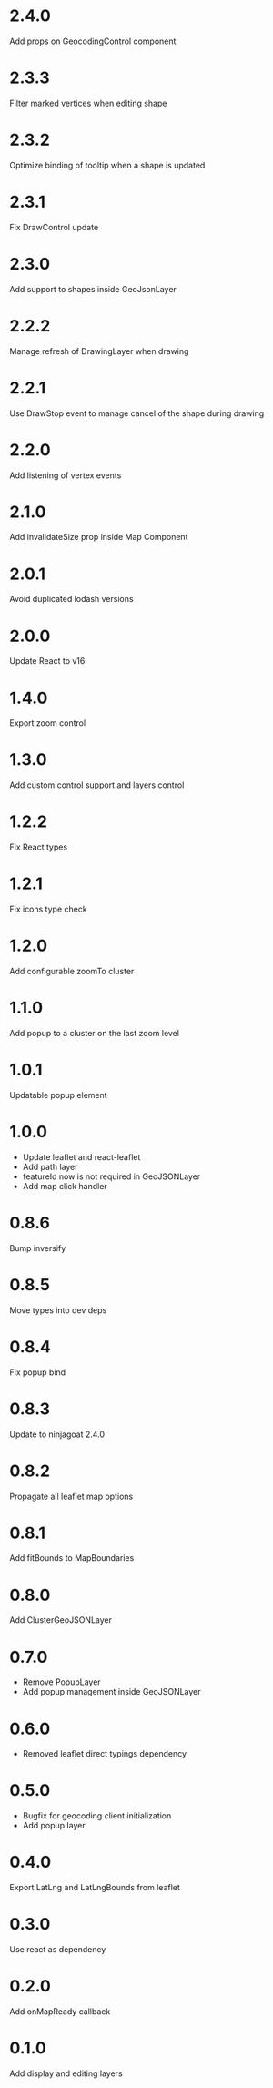 # 2.4.0

Add props on GeocodingControl component

# 2.3.3

Filter marked vertices when editing shape

# 2.3.2

Optimize binding of tooltip when a shape is updated

# 2.3.1

Fix DrawControl update

# 2.3.0

Add support to shapes inside GeoJsonLayer

# 2.2.2

Manage refresh of DrawingLayer when drawing

# 2.2.1

Use DrawStop event to manage cancel of the shape during drawing

# 2.2.0

Add listening of vertex events

# 2.1.0

Add invalidateSize prop inside Map Component

# 2.0.1

Avoid duplicated lodash versions

# 2.0.0

Update React to v16

# 1.4.0

Export zoom control

# 1.3.0

Add custom control support and layers control

# 1.2.2

Fix React types

# 1.2.1

Fix icons type check

# 1.2.0

Add configurable zoomTo cluster

# 1.1.0

Add popup to a cluster on the last zoom level

# 1.0.1

Updatable popup element

# 1.0.0

* Update leaflet and react-leaflet
* Add path layer
* featureId now is not required in GeoJSONLayer
* Add map click handler

# 0.8.6

Bump inversify

# 0.8.5

Move types into dev deps

# 0.8.4

Fix popup bind

# 0.8.3

Update to ninjagoat 2.4.0

# 0.8.2

Propagate all leaflet map options

# 0.8.1

Add fitBounds to MapBoundaries

# 0.8.0

Add ClusterGeoJSONLayer

# 0.7.0

* Remove PopupLayer
* Add popup management inside GeoJSONLayer

# 0.6.0

* Removed leaflet direct typings dependency

# 0.5.0

* Bugfix for geocoding client initialization
* Add popup layer

# 0.4.0

Export LatLng and LatLngBounds from leaflet

# 0.3.0

Use react as dependency

# 0.2.0

Add onMapReady callback

# 0.1.0

Add display and editing layers